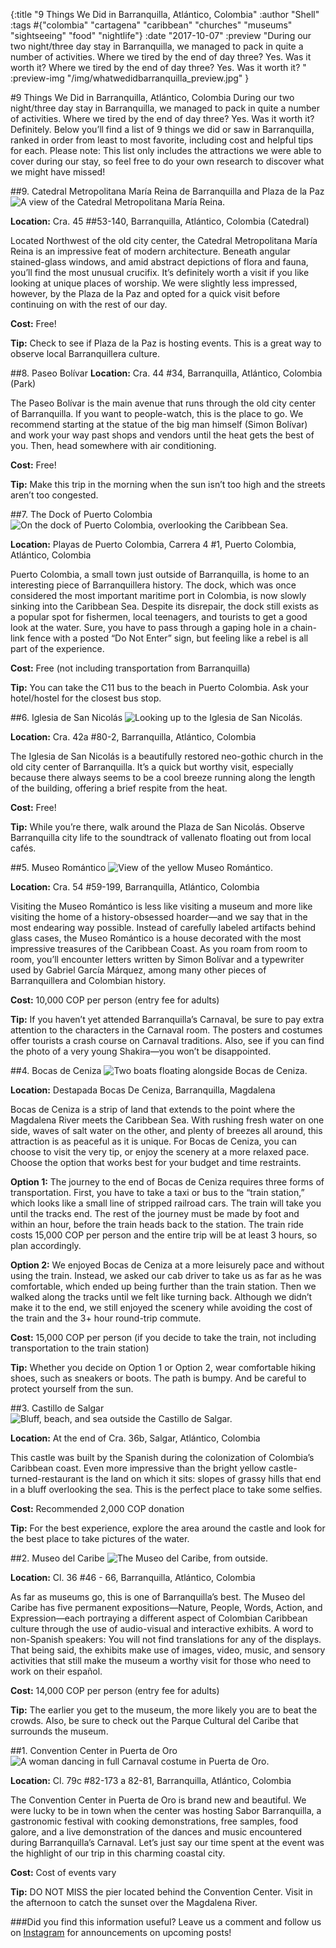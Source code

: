 {:title "9 Things We Did in Barranquilla, Atlántico, Colombia"
:author "Shell"
:tags #{"colombia" "cartagena" "caribbean" "churches" "museums" "sightseeing" "food" "nightlife"}
:date "2017-10-07"
:preview "During our two night/three day stay in Barranquilla, we managed to pack in quite a number of activities. Where we tired by the end of day three? Yes. Was it worth it? Where we tired by the end of day three? Yes. Was it worth it? "
:preview-img "/img/whatwedidbarranquilla_preview.jpg"
}



#9 Things We Did in Barranquilla, Atlántico, Colombia
During our two night/three day stay in Barranquilla, we managed to pack in quite a number of activities. Where we tired by the end of day three? Yes. Was it worth it? Definitely. Below you’ll find a list of 9 things we did or saw in Barranquilla, ranked in order from least to most favorite, including cost and helpful tips for each. Please note: This list only includes the attractions we were able to cover during our stay, so feel free to do your own research to discover what we might have missed!

##9. Catedral Metropolitana María Reina de Barranquilla and Plaza de la Paz
![A view of the Catedral Metropolitana María Reina.](/img/whatwedidbarranquilla_9_low.jpg)

**Location:** Cra. 45 ##53-140, Barranquilla, Atlántico, Colombia (Catedral)

Located Northwest of the old city center, the Catedral Metropolitana María Reina is an impressive feat of modern architecture. Beneath angular stained-glass windows, and amid abstract depictions of flora and fauna, you’ll find the most unusual crucifix. It’s definitely worth a visit if you like looking at unique places of worship. We were slightly less impressed, however, by the Plaza de la Paz and opted for a quick visit before continuing on with the rest of our day.

**Cost:** Free!

**Tip:** Check to see if Plaza de la Paz is hosting events. This is a great way to observe local Barranquillera culture.

##8. Paseo Bolívar
**Location:** Cra. 44 #34, Barranquilla, Atlántico, Colombia (Park)

The Paseo Bolívar is the main avenue that runs through the old city center of Barranquilla. If you want to people-watch, this is the place to go. We recommend starting at the statue of the big man himself (Simon Bolívar) and work your way past shops and vendors until the heat gets the best of you. Then, head somewhere with air conditioning.

**Cost:** Free!

**Tip:** Make this trip in the morning when the sun isn’t too high and the streets aren’t too congested.

##7. The Dock of Puerto Colombia
![On the dock of Puerto Colombia, overlooking the Caribbean Sea.](/img/whatwedidbarranquilla_7_low.jpg)

**Location:** Playas de Puerto Colombia, Carrera 4 #1, Puerto Colombia, Atlántico, Colombia

Puerto Colombia, a small town just outside of Barranquilla, is home to an interesting piece of Barranquillera history. The dock, which was once considered the most important maritime port in Colombia, is now slowly sinking into the Caribbean Sea. Despite its disrepair, the dock still exists as a popular spot for fishermen, local teenagers, and tourists to get a good look at the water. Sure, you have to pass through a gaping hole in a chain-link fence with a posted “Do Not Enter” sign, but feeling like a rebel is all part of the experience.

**Cost:** Free (not including transportation from Barranquilla)

**Tip:** You can take the C11 bus to the beach in Puerto Colombia. Ask your hotel/hostel for the closest bus stop.

##6. Iglesia de San Nicolás
![Looking up to the Iglesia de San Nicolás.](/img/whatwedidbarranquilla_6_low.jpg)

**Location:** Cra. 42a #80-2, Barranquilla, Atlántico, Colombia

The Iglesia de San Nicolás is a beautifully restored neo-gothic church in the old city center of Barranquilla. It’s a quick but worthy visit, especially because there always seems to be a cool breeze running along the length of the building, offering a brief respite from the heat.

**Cost:** Free!

**Tip:** While you’re there, walk around the Plaza de San Nicolás. Observe Barranquilla city life to the soundtrack of vallenato floating out from local cafés.

##5. Museo Romántico
![View of the yellow Museo Romántico.](/img/whatwedidbarranquilla_5_low.jpg)

**Location:** Cra. 54 #59-199, Barranquilla, Atlántico, Colombia

Visiting the Museo Romántico is less like visiting a museum and more like visiting the home of a history-obsessed hoarder—and we say that in the most endearing way possible. Instead of carefully labeled artifacts behind glass cases, the Museo Romántico is a house decorated with the most impressive treasures of the Caribbean Coast. As you roam from room to room, you’ll encounter letters written by Simon Bolívar and a typewriter used by Gabriel García Márquez, among many other pieces of Barranquillera and Colombian history.

**Cost:** 10,000 COP per person (entry fee for adults)

**Tip:** If you haven’t yet attended Barranquilla’s Carnaval, be sure to pay extra attention to the characters in the Carnaval room. The posters and costumes offer tourists a crash course on Carnaval traditions. Also, see if you can find the photo of a very young Shakira—you won’t be disappointed.

##4. Bocas de Ceniza
![Two boats floating alongside Bocas de Ceniza.](/img/whatwedidbarranquilla_4_low.jpg)

**Location:** Destapada Bocas De Ceniza, Barranquilla, Magdalena

Bocas de Ceniza is a strip of land that extends to the point where the Magdalena River meets the Caribbean Sea. With rushing fresh water on one side, waves of salt water on the other, and plenty of breezes all around, this attraction is as peaceful as it is unique. For Bocas de Ceniza, you can choose to visit the very tip, or enjoy the scenery at a more relaxed pace. Choose the option that works best for your budget and time restraints.

**Option 1:** The journey to the end of Bocas de Ceniza requires three forms of transportation. First, you have to take a taxi or bus to the “train station,” which looks like a small line of stripped railroad cars. The train will take you until the tracks end. The rest of the journey must be made by foot and within an hour, before the train heads back to the station. The train ride costs 15,000 COP per person and the entire trip will be at least 3 hours, so plan accordingly.

**Option 2:** We enjoyed Bocas de Ceniza at a more leisurely pace and without using the train. Instead, we asked our cab driver to take us as far as he was comfortable, which ended up being further than the train station. Then we walked along the tracks until we felt like turning back. Although we didn’t make it to the end, we still enjoyed the scenery while avoiding the cost of the train and the 3+ hour round-trip commute.

**Cost:** 15,000 COP per person (if you decide to take the train, not including transportation to the train station)

**Tip:** Whether you decide on Option 1 or Option 2, wear comfortable hiking shoes, such as sneakers or boots. The path is bumpy. And be careful to protect yourself from the sun.

##3. Castillo de Salgar
![Bluff, beach, and sea outside the Castillo de Salgar.](/img/whatwedidbarranquilla_3_low.jpg)

**Location:** At the end of Cra. 36b, Salgar, Atlántico, Colombia

This castle was built by the Spanish during the colonization of Colombia’s Caribbean coast. Even more impressive than the bright yellow castle-turned-restaurant is the land on which it sits: slopes of grassy hills that end in a bluff overlooking the sea. This is the perfect place to take some selfies.

**Cost:** Recommended 2,000 COP donation

**Tip:** For the best experience, explore the area around the castle and look for the best place to take pictures of the water.

##2. Museo del Caribe
![The Museo del Caribe, from outside.](/img/whatwedidbarranquilla_2_low.jpg)

**Location:** Cl. 36 #46 - 66, Barranquilla, Atlántico, Colombia

As far as museums go, this is one of Barranquilla’s best. The Museo del Caribe has five permanent expositions—Nature, People, Words, Action, and Expression—each portraying a different aspect of Colombian Caribbean culture through the use of audio-visual and interactive exhibits. A word to non-Spanish speakers: You will not find translations for any of the displays. That being said, the exhibits make use of images, video, music, and sensory activities that still make the museum a worthy visit for those who need to work on their español.

**Cost:** 14,000 COP per person (entry fee for adults)

**Tip:** The earlier you get to the museum, the more likely you are to beat the crowds. Also, be sure to check out the Parque Cultural del Caribe that surrounds the museum.

##1. Convention Center in Puerta de Oro
![A woman dancing in full Carnaval costume in Puerta de Oro.](/img/whatwedidbarranquilla_1_low.jpg)

**Location:** Cl. 79c #82-173 a 82-81, Barranquilla, Atlántico, Colombia

The Convention Center in Puerta de Oro is brand new and beautiful. We were lucky to be in town when the center was hosting Sabor Barranquilla, a gastronomic festival with cooking demonstrations, free samples, food galore, and a live demonstration of the dances and music encountered during Barranquilla’s Carnaval. Let’s just say our time spent at the event was the highlight of our trip in this charming coastal city.

**Cost:** Cost of events vary

**Tip:** DO NOT MISS the pier located behind the Convention Center. Visit in the afternoon to catch the sunset over the Magdalena River.

###Did you find this information useful? Leave us a comment and follow us on [Instagram](https://www.instagram.com/estamosaqui_travel/) for announcements on upcoming posts!
